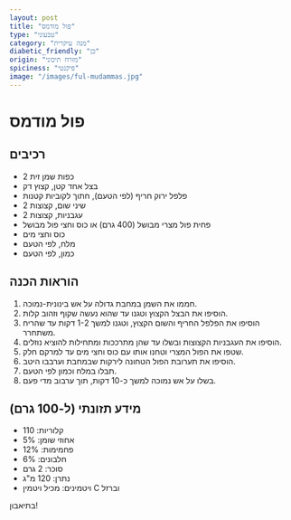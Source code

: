 ```yaml
---
layout: post
title: "פול מודמס"
type: "טבעוני"
category: "מנה עיקרית"
diabetic_friendly: "כן"
origin: "מזרח תיכוני"
spiciness: "פיקנטי"
image: "/images/ful-mudammas.jpg"
---
```

# פול מודמס

## רכיבים
- 2 כפות שמן זית
- בצל אחד קטן, קצוץ דק
- פלפל ירוק חריף (לפי הטעם), חתוך לקוביות קטנות
- 2 שיני שום, קצוצות
- 2 עגבניות, קצוצות
- פחית פול מצרי מבושל (400 גרם) או כוס וחצי פול מבושל
- כוס וחצי מים
- מלח, לפי הטעם
- כמון, לפי הטעם

## הוראות הכנה
1. חממו את השמן במחבת גדולה על אש בינונית-נמוכה.
2. הוסיפו את הבצל הקצוץ וטגנו עד שהוא נעשה שקוף וזהוב קלות.
3. הוסיפו את הפלפל החריף והשום הקצוץ, וטגנו למשך 1-2 דקות עד שהריח משתחרר.
4. הוסיפו את העגבניות הקצוצות ובשלו עד שהן מתרככות ומתחילות להוציא נוזלים.
5. שטפו את הפול המצרי וטחנו אותו עם כוס וחצי מים עד למרקם חלק.
6. הוסיפו את תערובת הפול הטחונה לירקות שבמחבת וערבבו היטב.
7. תבלו במלח וכמון לפי הטעם.
8. בשלו על אש נמוכה למשך כ-10 דקות, תוך ערבוב מדי פעם.

## מידע תזונתי (ל-100 גרם)
- קלוריות: 110
- אחוזי שומן: 5%
- פחמימות: 12%
- חלבונים: 6%
- סוכר: 2 גרם
- נתרן: 120 מ"ג
- ויטמינים: מכיל ויטמין C וברזל

בתיאבון!

